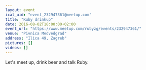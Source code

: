 ```yaml
---
layout: event
ical_uid: "event_232947361@meetup.com"
title: "Ruby drinkup"
date: 2016-08-02T18:00:00+02:00
event_url: "https://www.meetup.com/rubyzg/events/232947361/"
venue: "Pivnica Medvedgrad"
address: "Ilica 49, Zagreb"
pictures: []
videos: []
---
```


Let's meet up, drink beer and talk Ruby.